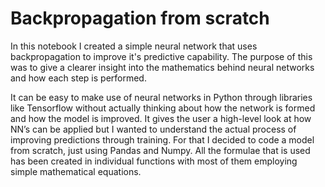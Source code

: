 # Backpropagation from scratch

In this notebook I created a simple neural network that uses backpropagation to improve it's predictive capability. The purpose of this was to give a clearer insight into the mathematics behind neural networks and how each step is performed.

It can be easy to make use of neural networks in Python through libraries like Tensorflow without actually thinking about how the network is formed and how the model is improved. It gives the user a high-level look at how NN’s can be applied but I wanted to understand the actual process of improving predictions through training. For that I decided to code a model from scratch, just using Pandas and Numpy. All the formulae that is used has been created in individual functions with most of them employing simple mathematical equations.
